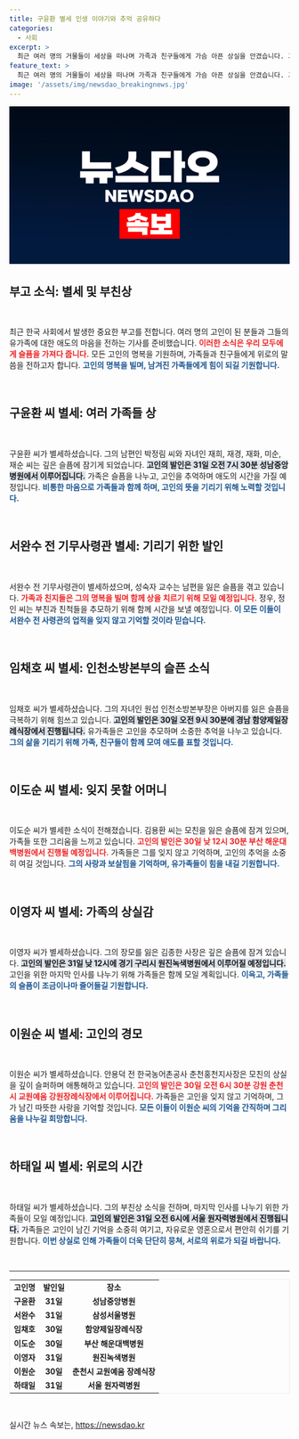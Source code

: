 ```yaml
---
title: 구윤환 별세 인생 이야기와 추억 공유하다
categories:
  - 사회
excerpt: >
  최근 여러 명의 거물들이 세상을 떠나며 가족과 친구들에게 가슴 아픈 상실을 안겼습니다. 그들의 삶과 업적에 대한 추억을 되새기며, 마지막 인사를 전하는 자리에 많은 이들이 함께하길 바랍니다.
feature_text: >
  최근 여러 명의 거물들이 세상을 떠나며 가족과 친구들에게 가슴 아픈 상실을 안겼습니다. 그들의 삶과 업적에 대한 추억을 되새기며, 마지막 인사를 전하는 자리에 많은 이들이 함께하길 바랍니다.
image: '/assets/img/newsdao_breakingnews.jpg'
---
```


<p><img src="/assets/img/newsdao_breakingnews.jpg" alt="pcversion 속보" /></p>

<h2 data-ke-size="size26">부고 소식: 별세 및 부친상</h2>

<p data-ke-size="size16">&nbsp;</p>

<p>최근 한국 사회에서 발생한 중요한 부고를 전합니다. 여러 명의 고인이 된 분들과 그들의 유가족에 대한 애도의 마음을 전하는 기사를 준비했습니다. <b><span style="color: #ee2323;">이러한 소식은 우리 모두에게 슬픔을 가져다 줍니다.</span></b> 모든 고인의 명복을 기원하며, 가족들과 친구들에게 위로의 말씀을 전하고자 합니다. <b><span style="color: #1a5490;">고인의 명복을 빌며, 남겨진 가족들에게 힘이 되길 기원합니다.</span></b></p>

<p data-ke-size="size16">&nbsp;</p>

<h2 data-ke-size="size26">구윤환 씨 별세: 여러 가족들 상</h2>

<p data-ke-size="size16">&nbsp;</p>

<p>구윤환 씨가 별세하셨습니다. 그의 남편인 박정림 씨와 자녀인 재희, 재경, 재화, 미순, 재순 씨는 깊은 슬픔에 잠기게 되었습니다. <b><span style="background-color: #21538527;">고인의 발인은 31일 오전 7시 30분 성남중앙병원에서 이루어집니다.</span></b> 가족은 슬픔을 나누고, 고인을 추억하며 애도의 시간을 가질 예정입니다. <b><span style="color: #1a5490;">비통한 마음으로 가족들과 함께 하며, 고인의 뜻을 기리기 위해 노력할 것입니다.</span></b></p>

<p data-ke-size="size16">&nbsp;</p>

<h2 data-ke-size="size26">서완수 전 기무사령관 별세: 기리기 위한 발인</h2>

<p data-ke-size="size16">&nbsp;</p>

<p>서완수 전 기무사령관이 별세하셨으며, 성숙자 교수는 남편을 잃은 슬픔을 겪고 있습니다. <b><span style="color: #ee2323;">가족과 친지들은 그의 명복을 빌며 함께 상을 치르기 위해 모일 예정입니다.</span></b> 정우, 정인 씨는 부친과 친척들을 추모하기 위해 함께 시간을 보낼 예정입니다. <b><span style="color: #1a5490;">이 모든 이들이 서완수 전 사령관의 업적을 잊지 않고 기억할 것이라 믿습니다.</span></b></p>

<p data-ke-size="size16">&nbsp;</p>

<h2 data-ke-size="size26">임채호 씨 별세: 인천소방본부의 슬픈 소식</h2>

<p data-ke-size="size16">&nbsp;</p>

<p>임채호 씨가 별세하셨습니다. 그의 자녀인 원섭 인천소방본부장은 아버지를 잃은 슬픔을 극복하기 위해 힘쓰고 있습니다. <b><span style="background-color: #21538527;">고인의 발인은 30일 오전 9시 30분에 경남 함양제일장례식장에서 진행됩니다.</span></b> 유가족들은 고인을 추모하며 소중한 추억을 나누고 있습니다. <b><span style="color: #1a5490;">그의 삶을 기리기 위해 가족, 친구들이 함께 모여 애도를 표할 것입니다.</span></b></p>

<p data-ke-size="size16">&nbsp;</p>

<h2 data-ke-size="size26">이도순 씨 별세: 잊지 못할 어머니</h2>

<p data-ke-size="size16">&nbsp;</p>

<p>이도순 씨가 별세한 소식이 전해졌습니다. 김용환 씨는 모친을 잃은 슬픔에 잠겨 있으며, 가족들 또한 그리움을 느끼고 있습니다. <b><span style="color: #ee2323;">고인의 발인은 30일 낮 12시 30분 부산 해운대백병원에서 진행될 예정입니다.</span></b> 가족들은 그를 잊지 않고 기억하며, 고인의 추억을 소중히 여길 것입니다. <b><span style="color: #1a5490;">그의 사랑과 보살핌을 기억하며, 유가족들이 힘을 내길 기원합니다.</span></b></p>

<p data-ke-size="size16">&nbsp;</p>

<h2 data-ke-size="size26">이영자 씨 별세: 가족의 상실감</h2>

<p data-ke-size="size16">&nbsp;</p>

<p>이영자 씨가 별세하셨습니다. 그의 장모를 잃은 김종한 사장은 깊은 슬픔에 잠겨 있습니다. <b><span style="background-color: #21538527;">고인의 발인은 31일 낮 12시에 경기 구리시 원진녹색병원에서 이루어질 예정입니다.</span></b> 고인을 위한 마지막 인사를 나누기 위해 가족들은 함께 모일 계획입니다. <b><span style="color: #1a5490;">이윽고, 가족들의 슬픔이 조금이나마 줄어들길 기원합니다.</span></b></p>

<p data-ke-size="size16">&nbsp;</p>

<h2 data-ke-size="size26">이원순 씨 별세: 고인의 경모</h2>

<p data-ke-size="size16">&nbsp;</p>

<p>이원순 씨가 별세하셨습니다. 안용덕 전 한국농어촌공사 춘천홍천지사장은 모친의 상실을 깊이 슬퍼하며 애통해하고 있습니다. <b><span style="color: #ee2323;">고인의 발인은 30일 오전 6시 30분 강원 춘천시 교원예움 강원장례식장에서 이루어집니다.</span></b> 가족들은 고인을 잊지 않고 기억하며, 그가 남긴 따뜻한 사랑을 기억할 것입니다. <b><span style="color: #1a5490;">모든 이들이 이원순 씨의 기억을 간직하며 그리움을 나누길 희망합니다.</span></b></p>

<p data-ke-size="size16">&nbsp;</p>

<h2 data-ke-size="size26">하태일 씨 별세: 위로의 시간</h2>

<p data-ke-size="size16">&nbsp;</p>

<p>하태일 씨가 별세하셨습니다. 그의 부친상 소식을 전하며, 마지막 인사를 나누기 위한 가족들이 모일 예정입니다. <b><span style="background-color: #21538527;">고인의 발인은 31일 오전 6시에 서울 원자력병원에서 진행됩니다.</span></b> 가족들은 고인이 남긴 기억을 소중히 여기고, 자유로운 영혼으로서 편안히 쉬기를 기원합니다. <b><span style="color: #1a5490;">이번 상실로 인해 가족들이 더욱 단단히 뭉쳐, 서로의 위로가 되길 바랍니다.</span></b></p>

<p data-ke-size="size16">&nbsp;</p>

<hr>

<table style="width: 100%; border: 1px solid #eeeeee;">
<tbody>
<tr>
<td style="text-align: center; height: 17px;"><b>고인명</b></td>
<td style="text-align: center; height: 17px;"><b>발인일</b></td>
<td style="text-align: center; height: 17px;"><b>장소</b></td>
</tr>
<tr>
<td style="text-align: center; height: 17px;"><b>구윤환</b></td>
<td style="text-align: center; height: 17px;"><b>31일</b></td>
<td style="text-align: center; height: 17px;"><b>성남중앙병원</b></td>
</tr>
<tr>
<td style="text-align: center; height: 17px;"><b>서완수</b></td>
<td style="text-align: center; height: 17px;"><b>31일</b></td>
<td style="text-align: center; height: 17px;"><b>삼성서울병원</b></td>
</tr>
<tr>
<td style="text-align: center; height: 17px;"><b>임채호</b></td>
<td style="text-align: center; height: 17px;"><b>30일</b></td>
<td style="text-align: center; height: 17px;"><b>함양제일장례식장</b></td>
</tr>
<tr>
<td style="text-align: center; height: 17px;"><b>이도순</b></td>
<td style="text-align: center; height: 17px;"><b>30일</b></td>
<td style="text-align: center; height: 17px;"><b>부산 해운대백병원</b></td>
</tr>
<tr>
<td style="text-align: center; height: 17px;"><b>이영자</b></td>
<td style="text-align: center; height: 17px;"><b>31일</b></td>
<td style="text-align: center; height: 17px;"><b>원진녹색병원</b></td>
</tr>
<tr>
<td style="text-align: center; height: 17px;"><b>이원순</b></td>
<td style="text-align: center; height: 17px;"><b>30일</b></td>
<td style="text-align: center; height: 17px;"><b>춘천시 교원예움 장례식장</b></td>
</tr>
<tr>
<td style="text-align: center; height: 17px;"><b>하태일</b></td>
<td style="text-align: center; height: 17px;"><b>31일</b></td>
<td style="text-align: center; height: 17px;"><b>서울 원자력병원</b></td>
</tr>
</tbody>
</table>

<p data-ke-size="size16">&nbsp;</p>
실시간 뉴스 속보는, <a href="https://newsdao.kr" rel="dofollow">https://newsdao.kr</a>


